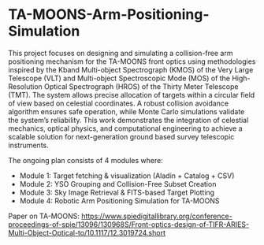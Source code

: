 # TA-MOONS-Arm-Positioning-Simulation

This project focuses on designing and simulating a collision-free arm positioning mechanism for the TA-MOONS front optics using methodologies inspired by the Kband Multi-object Spectrograph (KMOS) of the Very Large Telescope (VLT) and Multi-object Spectroscopic Mode (MOS) of the High-Resolution Optical Spectrograph (HROS) of the Thirty Meter Telescope (TMT). The system allows precise allocation of targets within a circular field of view based on celestial coordinates. A robust collision avoidance algorithm ensures safe operation, while Monte Carlo simulations validate the system’s reliability. This work demonstrates the integration of celestial mechanics, optical physics, and computational engineering to achieve a scalable solution for next-generation ground based survey telescopic instruments.

The ongoing plan consists of 4 modules where:
* Module 1: Target fetching & visualization (Aladin + Catalog + CSV)
* Module 2: YSO Grouping and Collision-Free Subset Creation
* Module 3: Sky Image Retrieval & FITS-based Target Plotting
* Module 4: Robotic Arm Positioning Simulation for TA-MOONS

Paper on TA-MOONS: https://www.spiedigitallibrary.org/conference-proceedings-of-spie/13096/130968S/Front-optics-design-of-TIFR-ARIES-Multi-Object-Optical-to/10.1117/12.3019724.short
